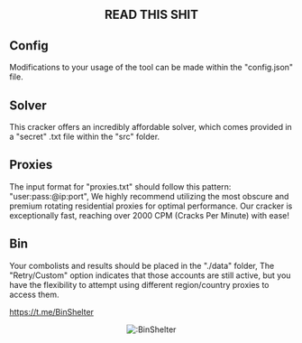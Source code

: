 <h2 align="center">READ THIS SHIT</h2>

<h2 align="left">Config</h2>
Modifications to your usage of the tool can be made within the "config.json" file.

<h2 align="left">Solver</h2>
This cracker offers an incredibly affordable solver, which comes provided in a "secret" .txt file within the "src" folder.

<h2 align="left">Proxies</h2>
The input format for "proxies.txt" should follow this pattern: "user:pass:@ip:port",
We highly recommend utilizing the most obscure and premium rotating residential proxies for optimal performance. Our cracker is exceptionally fast, reaching over 2000 CPM (Cracks Per Minute) with ease!

<h2 align="left">Bin</h2>
Your combolists and results should be placed in the "./data" folder,
The "Retry/Custom" option indicates that those accounts are still active, but you have the flexibility to attempt using different region/country proxies to access them.


https://t.me/BinShelter
<p align="center"><img src="https://files.catbox.moe/8vnjky.jpg" alt=":BinShelter" /></p>
